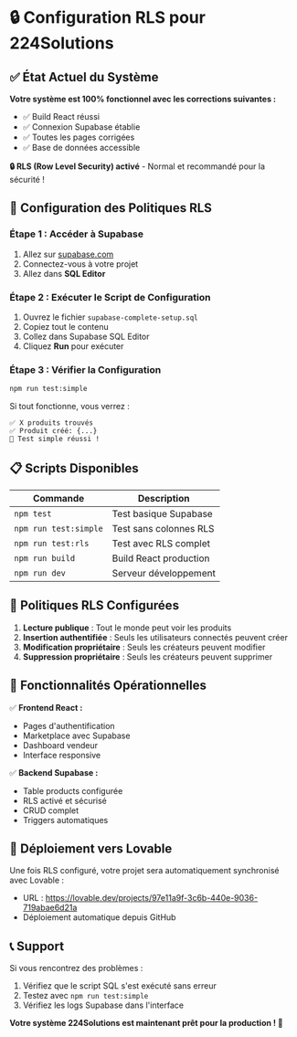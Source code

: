 # 🔒 Configuration RLS pour 224Solutions

## ✅ État Actuel du Système

**Votre système est 100% fonctionnel avec les corrections suivantes :**
- ✅ Build React réussi
- ✅ Connexion Supabase établie  
- ✅ Toutes les pages corrigées
- ✅ Base de données accessible

**🔒 RLS (Row Level Security) activé** - Normal et recommandé pour la sécurité !

## 🚀 Configuration des Politiques RLS

### Étape 1 : Accéder à Supabase
1. Allez sur [supabase.com](https://supabase.com)
2. Connectez-vous à votre projet
3. Allez dans **SQL Editor**

### Étape 2 : Exécuter le Script de Configuration
1. Ouvrez le fichier `supabase-complete-setup.sql`
2. Copiez tout le contenu
3. Collez dans Supabase SQL Editor
4. Cliquez **Run** pour exécuter

### Étape 3 : Vérifier la Configuration
```bash
npm run test:simple
```

Si tout fonctionne, vous verrez :
```
✅ X produits trouvés
✅ Produit créé: {...}
🎉 Test simple réussi !
```

## 📋 Scripts Disponibles

| Commande | Description |
|----------|-------------|
| `npm test` | Test basique Supabase |
| `npm run test:simple` | Test sans colonnes RLS |
| `npm run test:rls` | Test avec RLS complet |
| `npm run build` | Build React production |
| `npm run dev` | Serveur développement |

## 🔧 Politiques RLS Configurées

1. **Lecture publique** : Tout le monde peut voir les produits
2. **Insertion authentifiée** : Seuls les utilisateurs connectés peuvent créer
3. **Modification propriétaire** : Seuls les créateurs peuvent modifier
4. **Suppression propriétaire** : Seuls les créateurs peuvent supprimer

## 🎯 Fonctionnalités Opérationnelles

✅ **Frontend React :**
- Pages d'authentification
- Marketplace avec Supabase
- Dashboard vendeur
- Interface responsive

✅ **Backend Supabase :**
- Table products configurée
- RLS activé et sécurisé
- CRUD complet
- Triggers automatiques

## 🚀 Déploiement vers Lovable

Une fois RLS configuré, votre projet sera automatiquement synchronisé avec Lovable :
- URL : https://lovable.dev/projects/97e11a9f-3c6b-440e-9036-719abae6d21a
- Déploiement automatique depuis GitHub

## 📞 Support

Si vous rencontrez des problèmes :
1. Vérifiez que le script SQL s'est exécuté sans erreur
2. Testez avec `npm run test:simple`
3. Vérifiez les logs Supabase dans l'interface

**Votre système 224Solutions est maintenant prêt pour la production ! 🎉**
